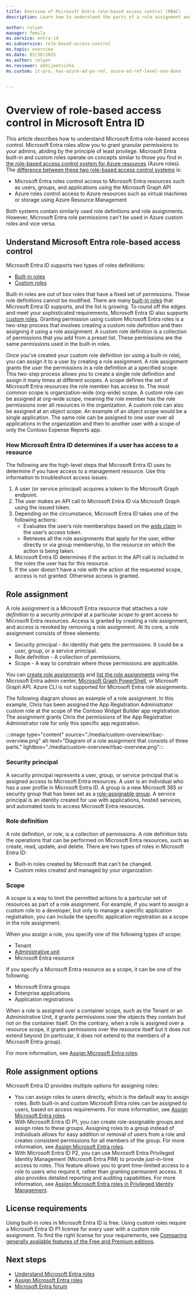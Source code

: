 ```yaml
---
title: Overview of Microsoft Entra role-based access control (RBAC)
description: Learn how to understand the parts of a role assignment and restricted scope in Microsoft Entra ID.

author: rolyon
manager: femila
ms.service: entra-id
ms.subservice: role-based-access-control
ms.topic: overview
ms.date: 03/30/2025
ms.author: rolyon
ms.reviewer: abhijeetsinha
ms.custom: it-pro, has-azure-ad-ps-ref, azure-ad-ref-level-one-done


---
```


# Overview of role-based access control in Microsoft Entra ID

This article describes how to understand Microsoft Entra role-based access control. Microsoft Entra roles allow you to grant granular permissions to your admins, abiding by the principle of least privilege. Microsoft Entra built-in and custom roles operate on concepts similar to those you find in [the role-based access control system for Azure resources](/azure/role-based-access-control/overview) (Azure roles). The [difference between these two role-based access control systems](/azure/role-based-access-control/rbac-and-directory-admin-roles) is:

- Microsoft Entra roles control access to Microsoft Entra resources such as users, groups, and applications using the Microsoft Graph API
- Azure roles control access to Azure resources such as virtual machines or storage using Azure Resource Management

Both systems contain similarly used role definitions and role assignments. However, Microsoft Entra role permissions can't be used in Azure custom roles and vice versa.

<a name='understand-azure-ad-role-based-access-control'></a>

## Understand Microsoft Entra role-based access control

Microsoft Entra ID supports two types of roles definitions:

* [Built-in roles](./permissions-reference.md)
* [Custom roles](custom-create.md)

Built-in roles are out of box roles that have a fixed set of permissions. These role definitions cannot be modified. There are many [built-in roles](./permissions-reference.md) that Microsoft Entra ID supports, and the list is growing. To round off the edges and meet your sophisticated requirements, Microsoft Entra ID also supports [custom roles](custom-create.md). Granting permission using custom Microsoft Entra roles is a two-step process that involves creating a custom role definition and then assigning it using a role assignment. A custom role definition is a collection of permissions that you add from a preset list. These permissions are the same permissions used in the built-in roles.  

Once you’ve created your custom role definition (or using a built-in role), you can assign it to a user by creating a role assignment. A role assignment grants the user the permissions in a role definition at a specified scope. This two-step process allows you to create a single role definition and assign it many times at different scopes. A scope defines the set of Microsoft Entra resources the role member has access to. The most common scope is organization-wide (org-wide) scope. A custom role can be assigned at org-wide scope, meaning the role member has the role permissions over all resources in the organization. A custom role can also be assigned at an object scope. An example of an object scope would be a single application. The same role can be assigned to one user over all applications in the organization and then to another user with a scope of only the Contoso Expense Reports app.  

<a name='how-azure-ad-determines-if-a-user-has-access-to-a-resource'></a>

### How Microsoft Entra ID determines if a user has access to a resource

The following are the high-level steps that Microsoft Entra ID uses to determine if you have access to a management resource. Use this information to troubleshoot access issues.

1. A user (or service principal) acquires a token to the Microsoft Graph endpoint.
1. The user makes an API call to Microsoft Entra ID via Microsoft Graph using the issued token.
1. Depending on the circumstance, Microsoft Entra ID takes one of the following actions:
   - Evaluates the user’s role memberships based on the [wids claim](~/identity-platform/access-tokens.md) in the user’s access token.
   - Retrieves all the role assignments that apply for the user, either directly or via group membership, to the resource on which the action is being taken.
1. Microsoft Entra ID determines if the action in the API call is included in the roles the user has for this resource.
1. If the user doesn't have a role with the action at the requested scope, access is not granted. Otherwise access is granted.

## Role assignment

A role assignment is a Microsoft Entra resource that attaches a *role definition* to a *security principal* at a particular *scope* to grant access to Microsoft Entra resources. Access is granted by creating a role assignment, and access is revoked by removing a role assignment. At its core, a role assignment consists of three elements:

- Security principal - An identity that gets the permissions. It could be a user, group, or a service principal. 
- Role definition - A collection of permissions. 
- Scope - A way to constrain where those permissions are applicable.

You can [create role assignments](manage-roles-portal.md) and [list the role assignments](view-assignments.md) using the Microsoft Entra admin center, [Microsoft Graph PowerShell](/powershell/microsoftgraph/overview), or Microsoft Graph API. Azure CLI is not supported for Microsoft Entra role assignments.

The following diagram shows an example of a role assignment. In this example, Chris has been assigned the App Registration Administrator custom role at the scope of the Contoso Widget Builder app registration. The assignment grants Chris the permissions of the App Registration Administrator role for only this specific app registration.

:::image type="content" source="./media/custom-overview/rbac-overview.png" alt-text="Diagram of a role assignment that consists of three parts." lightbox="./media/custom-overview/rbac-overview.png":::

### Security principal

A security principal represents a user, group, or service principal that is assigned access to Microsoft Entra resources. A user is an individual who has a user profile in Microsoft Entra ID. A group is a new Microsoft 365 or security group that has been set as a [role-assignable group](groups-concept.md). A service principal is an identity created for use with applications, hosted services, and automated tools to access Microsoft Entra resources.

### Role definition

A role definition, or role, is a collection of permissions. A role definition lists the operations that can be performed on Microsoft Entra resources, such as create, read, update, and delete. There are two types of roles in Microsoft Entra ID:

- Built-in roles created by Microsoft that can't be changed.
- Custom roles created and managed by your organization.

### Scope

A scope is a way to limit the permitted actions to a particular set of resources as part of a role assignment. For example, if you want to assign a custom role to a developer, but only to manage a specific application registration, you can include the specific application registration as a scope in the role assignment.

When you assign a role, you specify one of the following types of scope:

- Tenant
- [Administrative unit](administrative-units.md)
- Microsoft Entra resource

If you specify a Microsoft Entra resource as a scope, it can be one of the following:

- Microsoft Entra groups
- Enterprise applications
- Application registrations

When a role is assigned over a container scope, such as the Tenant or an Administrative Unit, it grants permissions over the objects they contain but not on the container itself. On the contrary, when a role is assigned over a resource scope, it grants permissions over the resource itself but it does not extend beyond (in particular, it does not extend to the members of a Microsoft Entra group).

For more information, see [Assign Microsoft Entra roles](manage-roles-portal.md).

## Role assignment options

Microsoft Entra ID provides multiple options for assigning roles:

- You can assign roles to users directly, which is the default way to assign roles. Both built-in and custom Microsoft Entra roles can be assigned to users, based on access requirements. For more information, see [Assign Microsoft Entra roles](manage-roles-portal.md).
- With Microsoft Entra ID P1, you can create role-assignable groups and assign roles to these groups. Assigning roles to a group instead of individuals allows for easy addition or removal of users from a role and creates consistent permissions for all members of the group. For more information, see [Assign Microsoft Entra roles](manage-roles-portal.md).
- With Microsoft Entra ID P2, you can use Microsoft Entra Privileged Identity Management (Microsoft Entra PIM) to provide just-in-time access to roles. This feature allows you to grant time-limited access to a role to users who require it, rather than granting permanent access. It also provides detailed reporting and auditing capabilities. For more information, see [Assign Microsoft Entra roles in Privileged Identity Management](~/id-governance/privileged-identity-management/pim-how-to-add-role-to-user.md).

## License requirements

Using built-in roles in Microsoft Entra ID is free. Using custom roles require a Microsoft Entra ID P1 license for every user with a custom role assignment. To find the right license for your requirements, see [Comparing generally available features of the Free and Premium editions](https://www.microsoft.com/security/business/identity-access-management/azure-ad-pricing).

## Next steps

- [Understand Microsoft Entra roles](concept-understand-roles.md)
- [Assign Microsoft Entra roles](manage-roles-portal.md)
- [Microsoft Entra forum](https://feedback.azure.com/d365community/forum/22920db1-ad25-ec11-b6e6-000d3a4f0789)

